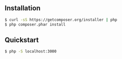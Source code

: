 ## Installation

```bash
$ curl -sS https://getcomposer.org/installer | php
$ php composer.phar install
```

## Quickstart

```bash
$ php -S localhost:3000
```
